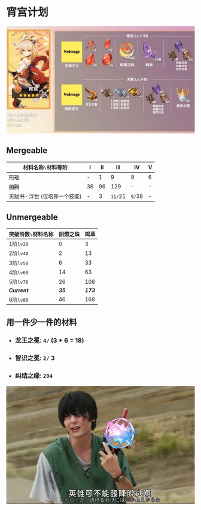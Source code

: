 # 宵宫计划

![](./yoimiya.jpeg)

## Mergeable

| 材料名称`\`材料等阶 | I | II | III | IV | V |
| ----------------- | -- | -- | -- | -- | -- |
| ~~玛瑙~~ |  - |  1 |   9 | 9 | 6 |
| ~~图腾~~ | 36 | 96 | 129 | - | - |
| 天赋书 · 浮世 (仅培养一个技能) | - | 3 | `11/`21 | `9/`38 | - |

## Unmergeable

| 突破阶数`\`材料名称 | 阴燃之珠 | 鸣草 |
| ----------------- | -------- | --- |
| 1阶`lv20` |  0 |   3 |
| 2阶`lv40` |  2 |  13 |
| 3阶`lv50` |  6 |  33 |
| 4阶`lv60` | 14 |  63 |
| 5阶`lv70` | 26 | 108 |
| ***Current*** | ***35*** | ***173*** |
| 6阶`lv80` | 46 | 168 |

## 用一件少一件的材料

* ### 龙王之冕: `4/` (3 \* 6 = 18)
* ### 智识之冕: `2/` 3
* ### 纠结之缘: `204`

![](./edb0593bf66ae99d2ee6583d2b223991cf5296b5.jpeg)
